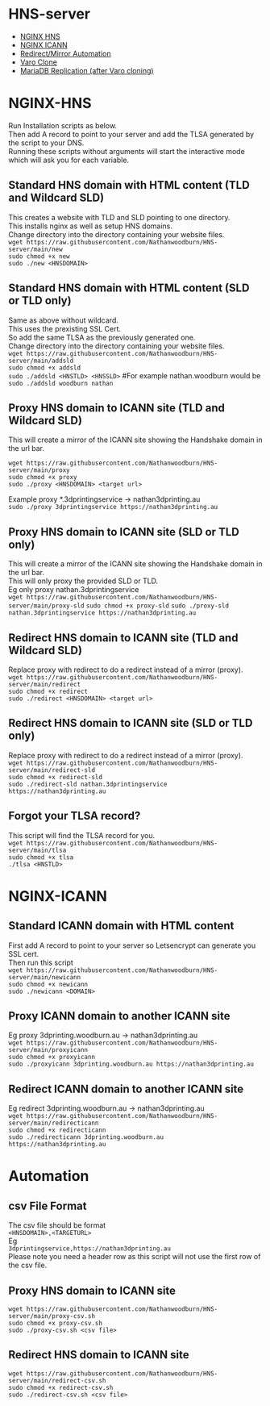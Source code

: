 # HNS-server
+ [NGINX HNS](#nginx-hns)  
+ [NGINX ICANN](#nginx-icann)  
+ [Redirect/Mirror Automation](#automation)
+ [Varo Clone](varo)  
+ [MariaDB Replication (after Varo cloning)](sql)  


# NGINX-HNS
Run Installation scripts as below.  
Then add A record to point to your server and add the TLSA generated by the script to your DNS.  
Running these scripts without arguments will start the interactive mode which will ask you for each variable.

## Standard HNS domain with HTML content (TLD and Wildcard SLD)
This creates a website with TLD and SLD pointing to one directory.  
This installs nginx as well as setup HNS domains.  
Change directory into the directory containing your website files.  
`wget https://raw.githubusercontent.com/Nathanwoodburn/HNS-server/main/new`  
`sudo chmod +x new`  
`sudo ./new <HNSDOMAIN>`  


## Standard HNS domain with HTML content (SLD or TLD only)
Same as above without wildcard.  
This uses the prexisting SSL Cert.  
So add the same TLSA as the previously generated one.  
Change directory into the directory containing your website files.  
`wget https://raw.githubusercontent.com/Nathanwoodburn/HNS-server/main/addsld`  
`sudo chmod +x addsld`  
`sudo ./addsld <HNSTLD> <HNSSLD>` #For example nathan.woodburn would be `sudo ./addsld woodburn nathan`  

## Proxy HNS domain to ICANN site (TLD and Wildcard SLD)
This will create a mirror of the ICANN site showing the Handshake domain in the url bar.

`wget https://raw.githubusercontent.com/Nathanwoodburn/HNS-server/main/proxy`  
`sudo chmod +x proxy`  
`sudo ./proxy <HNSDOMAIN> <target url>`  

Example proxy *.3dprintingservice -> nathan3dprinting.au  
`sudo ./proxy 3dprintingservice https://nathan3dprinting.au`  

## Proxy HNS domain to ICANN site (SLD or TLD only)
This will create a mirror of the ICANN site showing the Handshake domain in the url bar.  
This will only proxy the provided SLD or TLD.  
Eg only proxy nathan.3dprintingservice  
`wget https://raw.githubusercontent.com/Nathanwoodburn/HNS-server/main/proxy-sld`
`sudo chmod +x proxy-sld`
`sudo ./proxy-sld nathan.3dprintingservice https://nathan3dprinting.au`  

## Redirect HNS domain to ICANN site (TLD and Wildcard SLD)
Replace proxy with redirect to do a redirect instead of a mirror (proxy).  
`wget https://raw.githubusercontent.com/Nathanwoodburn/HNS-server/main/redirect`   
`sudo chmod +x redirect`  
`sudo ./redirect <HNSDOMAIN> <target url>`  



## Redirect HNS domain to ICANN site (SLD or TLD only)
Replace proxy with redirect to do a redirect instead of a mirror (proxy).  
`wget https://raw.githubusercontent.com/Nathanwoodburn/HNS-server/main/redirect-sld`  
`sudo chmod +x redirect-sld`  
`sudo ./redirect-sld nathan.3dprintingservice https://nathan3dprinting.au`  


## Forgot your TLSA record?  
This script will find the TLSA record for you.  
`wget https://raw.githubusercontent.com/Nathanwoodburn/HNS-server/main/tlsa`  
`sudo chmod +x tlsa`  
`./tlsa <HNSTLD>`

# NGINX-ICANN

## Standard ICANN domain with HTML content
First add A record to point to your server so Letsencrypt can generate you SSL cert.  
Then run this script  
`wget https://raw.githubusercontent.com/Nathanwoodburn/HNS-server/main/newicann`  
`sudo chmod +x newicann`  
`sudo ./newicann <DOMAIN>`  

## Proxy ICANN domain to another ICANN site
Eg proxy 3dprinting.woodburn.au -> nathan3dprinting.au  
`wget https://raw.githubusercontent.com/Nathanwoodburn/HNS-server/main/proxyicann`  
`sudo chmod +x proxyicann`  
`sudo ./proxyicann 3dprinting.woodburn.au https://nathan3dprinting.au`  

## Redirect ICANN domain to another ICANN site
Eg redirect 3dprinting.woodburn.au -> nathan3dprinting.au  
`wget https://raw.githubusercontent.com/Nathanwoodburn/HNS-server/main/redirecticann`  
`sudo chmod +x redirecticann`  
`sudo ./redirecticann 3dprinting.woodburn.au https://nathan3dprinting.au`  

# Automation

## csv File Format
The csv file should be format  
`<HNSDOMAIN>,<TARGETURL>`  
Eg  
`3dprintingservice,https://nathan3dprinting.au`  
Please note you need a header row as this script will not use the first row of the csv file.

## Proxy HNS domain to ICANN site
`wget https://raw.githubusercontent.com/Nathanwoodburn/HNS-server/main/proxy-csv.sh`  
`sudo chmod +x proxy-csv.sh`  
`sudo ./proxy-csv.sh <csv file>`  

## Redirect HNS domain to ICANN site
`wget https://raw.githubusercontent.com/Nathanwoodburn/HNS-server/main/redirect-csv.sh`  
`sudo chmod +x redirect-csv.sh`  
`sudo ./redirect-csv.sh <csv file>`  
